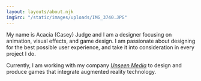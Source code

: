 ```yaml
---
layout: layouts/about.njk
imgSrc: "/static/images/uploads/IMG_3740.JPG"
---
```

My name is Acacia (Casey) Judge and I am a designer focusing on animation, visual effects, and game design. I am passionate about designing for the best possible user experience, and take it into consideration in every project I do.

Currently, I am working with my company <i><a href="http://www.unseenmedia.io/">Unseen Media</a></i> to design and produce games that integrate augmented reality technology.